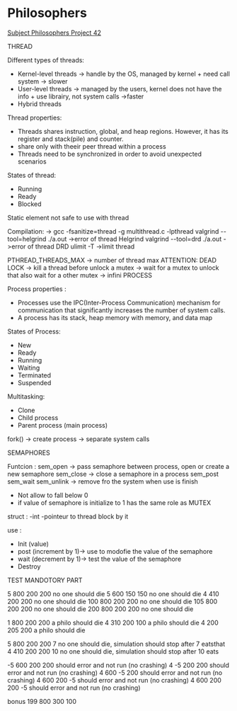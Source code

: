 # Philosophers

[Subject Philosophers Project 42](philosophers.pdf)

THREAD

Different types of threads:

- Kernel-level threads -> handle by the OS, managed by kernel + need call system -> slower
- User-level threads -> managed by the users, kernel does not have the info + use librairy, not system calls ->faster
- Hybrid threads

Thread properties:
- Threads shares instruction, global, and heap regions. However, it has its register and stack(pile) and counter.
- share only with theeir peer thread within a process
- Threads need to be synchronized in order to avoid unexpected scenarios

States of thread:
- Running
- Ready
- Blocked

Static element not safe to use with thread

Compilation:
-> gcc -fsanitize=thread -g multithread.c -lpthread
valgrind --tool=helgrind ./a.out ->error of thread Helgrind
valgrind --tool=drd ./a.out ->error of thread DRD
ulimit -T ->limit thread

PTHREAD_THREADS_MAX -> number of thread max
ATTENTION: DEAD LOCK -> kill a thread before unlock a mutex
					-> wait for a mutex to unlock that also wait for a other mutex -> infini
PROCESS

Process properties :
- Processes use the IPC(Inter-Process Communication) mechanism for communication that significantly increases the number of system calls.
- A process has its stack, heap memory with memory, and data map

States of Process:
- New
- Ready
- Running
- Waiting
- Terminated
- Suspended

Multitasking:
- Clone
- Child process
- Parent process (main process)

fork() -> create process -> separate system calls

SEMAPHORES

Funtcion :
sem_open -> pass semaphore between process, open or create a new semaphore
sem_close -> close a semaphore in a process
sem_post
sem_wait
sem_unlink -> remove fro the system  when use is finish

- Not allow to fall below 0
- if value of semaphore is initialize to 1 has the same role as MUTEX

struct : 
	-int
	-pointeur to thread block by it

use :
- Init (value)
- post (increment by 1)-> use to modofie the value of the semaphore
- wait (decrement by 1)-> test the value of the semaphore
- Destroy


TEST MANDOTORY PART

5 800 200 200			no one should die
5 600 150 150			no one should die
4 410 200 200			no one should die
100 800 200 200			no one should die
105 800 200 200			no one should die
200 800 200 200			no one should die

1 800 200 200			a philo should die
4 310 200 100			a philo should die
4 200 205 200			a philo should die

5 800 200 200 7			no one should die, simulation should stop after 7 eatsthat
4 410 200 200 10		no one should die, simulation should stop after 10 eats

-5 600 200 200			should error and not run (no crashing)
4 -5 200 200			should error and not run (no crashing)
4 600 -5 200			should error and not run (no crashing)
4 600 200 -5			should error and not run (no crashing)
4 600 200 200 -5		should error and not run (no crashing)

bonus 199 800 300 100
